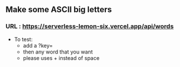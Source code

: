 ## Make some ASCII big letters
### URL : https://serverless-lemon-six.vercel.app/api/words
- To test:
  - add a ?key=
  - then any word that you want
  - please uses + instead of space